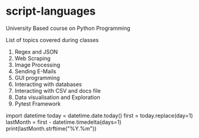 # script-languages

University Based course on Python Programming

List of topics covered during classes

1. Regex and JSON
2. Web Scraping
3. Image Processing
4. Sending E-Mails
5. GUI programming
6. Interacting with databases
7. Interacting with CSV and docs file
8. Data visualisation and Exploration
9. Pytest Framework

import datetime
today = datetime.date.today()
first = today.replace(day=1)
lastMonth = first - datetime.timedelta(days=1)
print(lastMonth.strftime("%Y.%m"))
